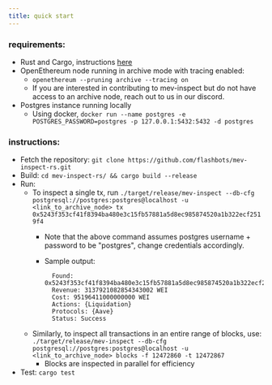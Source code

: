 ```yaml
---
title: quick start
---
```


### requirements: 
* Rust and Cargo, instructions [here](https://doc.rust-lang.org/cargo/getting-started/installation.html)
* OpenEthereum node running in archive mode with tracing enabled: 
    *  `openethereum --pruning archive --tracing on`
    * If you are interested in contributing to mev-inspect but do not have access to an archive node, reach out to us in our discord.
* Postgres instance running locally
    * Using docker, `docker run --name postgres -e POSTGRES_PASSWORD=postgres -p 127.0.0.1:5432:5432 -d postgres`

### instructions:
* Fetch the repository: `git clone https://github.com/flashbots/mev-inspect-rs.git`
* Build: `cd mev-inspect-rs/ && cargo build --release`
* Run: 
    * To inspect a single tx, run `./target/release/mev-inspect --db-cfg postgresql://postgres:postgres@localhost -u <link_to_archive_node> tx 0x5243f353cf41f8394ba480e3c15fb57881a5d8ec985874520a1b322ecf2519f4`
        * Note that the above command assumes postgres username + password to be "postgres", change credentials accordingly. 
        * Sample output:
            
                Found: 0x5243f353cf41f8394ba480e3c15fb57881a5d8ec985874520a1b322ecf2519f4
                Revenue: 3137921082854343002 WEI
                Cost: 95196411000000000 WEI
                Actions: {Liquidation}
                Protocols: {Aave}
                Status: Success

    * Similarly, to inspect all transactions in an entire range of blocks, use: `./target/release/mev-inspect --db-cfg postgresql://postgres:postgres@localhost -u <link_to_archive_node> blocks -f 12472860 -t 12472867`
        * Blocks are inspected in parallel for efficiency
* Test: `cargo test`